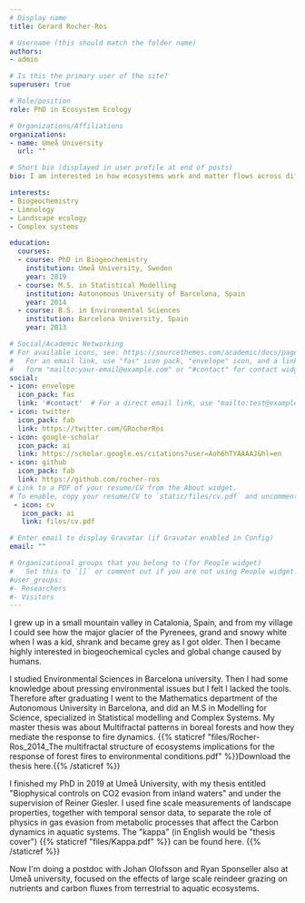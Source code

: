 ```yaml
---
# Display name
title: Gerard Rocher-Ros

# Username (this should match the folder name)
authors:
- admin

# Is this the primary user of the site?
superuser: true

# Role/position
role: PhD in Ecosystem Ecology

# Organizations/Affiliations
organizations:
- name: Umeå University
  url: ""

# Short bio (displayed in user profile at end of posts)
bio: I am interested in how ecosystems work and matter flows across different scales in the landscape. 

interests:
- Biogeochemistry
- Limnology
- Landscape ecology
- Complex systems

education:
  courses:
  - course: PhD in Biogeochemistry
    institution: Umeå University, Sweden
    year: 2019
  - course: M.S. in Statistical Modelling
    institution: Autonomous University of Barcelona, Spain
    year: 2014
  - course: B.S. in Environmental Sciences
    institution: Barcelona University, Spain
    year: 2013

# Social/Academic Networking
# For available icons, see: https://sourcethemes.com/academic/docs/page-builder/#icons
#   For an email link, use "fas" icon pack, "envelope" icon, and a link in the
#   form "mailto:your-email@example.com" or "#contact" for contact widget.
social:
- icon: envelope
  icon_pack: fas
  link: '#contact'  # For a direct email link, use "mailto:test@example.org".
- icon: twitter
  icon_pack: fab
  link: https://twitter.com/GRocherRos
- icon: google-scholar
  icon_pack: ai
  link: https://scholar.google.es/citations?user=Aoh6hTYAAAAJ&hl=en
- icon: github
  icon_pack: fab
  link: https://github.com/rocher-ros
# Link to a PDF of your resume/CV from the About widget.
# To enable, copy your resume/CV to `static/files/cv.pdf` and uncomment the lines below.
 - icon: cv
   icon_pack: ai
   link: files/cv.pdf

# Enter email to display Gravatar (if Gravatar enabled in Config)
email: ""

# Organizational groups that you belong to (for People widget)
#   Set this to `[]` or comment out if you are not using People widget.
#user_groups:
#- Researchers
#- Visitors
---
```


I grew up in a small mountain valley in Catalonia, Spain, and from my village I could see how the major glacier of the Pyrenees, grand and snowy white when I was a kid, shrank and became grey as I got older. Then I became highly interested in biogeochemical cycles and global change caused by humans.

I studied Environmental Sciences in Barcelona university. Then I had some knowledge about pressing environmental issues but I felt I lacked the tools. Therefore after graduating I went to the Mathematics department of the Autonomous University in Barcelona, and did an M.S in Modelling for Science, specialized in Statistical modelling and Complex Systems. My master thesis was about Multifractal patterns in boreal forests and how they mediate the response to fire dynamics. {{% staticref "files/Rocher-Ros_2014_The multifractal structure of ecosystems implications for the response of forest fires to environmental conditions.pdf" %}}Download the thesis here.{{% /staticref %}}

I finished my PhD in 2019 at Umeå University, with my thesis entitled "Biophysical controls on CO2 evasion from inland waters" and under the supervision of Reiner Giesler. I used fine scale measurements of landscape properties, together with temporal sensor data, to separate the role of physics in gas evasion from metabolic processes that affect the Carbon dynamics in aquatic systems. The "kappa" (in English would be "thesis cover") {{% staticref "files/Kappa.pdf" %}} can be found here. {{% /staticref %}}

Now I'm doing a postdoc with Johan Olofsson and Ryan Sponseller also at Umeå university, focused on the effects of large scale reindeer grazing on nutrients and carbon fluxes from terrestrial to aquatic ecosystems. 
